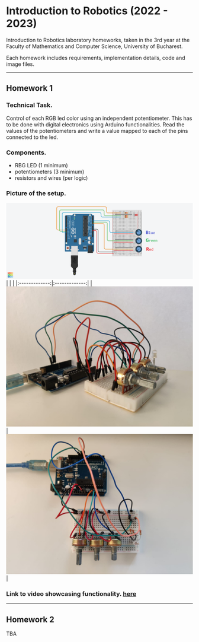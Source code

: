# **Introduction to Robotics (2022 - 2023)**
Introduction to Robotics laboratory homeworks, taken in the 3rd year at the Faculty of Mathematics and Computer Science, University of Bucharest. 

Each homework includes requirements, implementation details, code and image files.

---
  
## **Homework 1**

### Technical Task.
Control of each RGB led color using an independent potentiometer. This has to be done with digital electronics using Arduino functionalities. Read the values of the potentiometers and write a value mapped to each of the pins connected to the led.

### Components.
- RBG  LED  (1  minimum)
- potentiometers  (3  minimum)
- resistors and wires (per logic)

### Picture of the setup.
![pic1](./Homework_1/hw1_pic3.png)
| | | 
|:-------------:|:-------------:|
|![pic1](./Homework_1/hw1_pic1.jpeg) |  ![pic2](./Homework_1/hw1_pic2.jpeg)|

### Link to video showcasing functionality. [here](https://youtu.be/mUSkeGJbWEo)

---

## **Homework 2**
TBA
